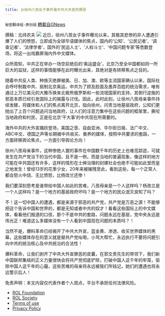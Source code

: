 ```yaml
---
title: 从徐州八孩女子事件看中共大外宣的罪恶
---
```

`秘密翻译组-原创组` [轉載自GNews](https://gnews.org/zh-hans/1952042/)

撰稿：北纬农夫
![](https://assets.gnews.org/wp-content/uploads/2022/02/美国之音-徐州八孩母亲.png)
近日，徐州八孩女子事件曝光以来，其极其悲惨的非人遭遇引爆了人们的愤怒，立即成为全球华语媒体的焦点，国内的‘公知’、‘公民记者’、‘调查记者’、‘法律学者’，国外的‘民运人士’、‘人权斗士’、‘中国问题专家’等悉数登场，将这一出戏霸屏海内外中文媒体。

众所周知，中共正在举办一场空前绝后的‘奥运盛会’，北京乃至全中国都如同一所巨大的监狱，这样的事情能够在此时曝光出来，其绝对是有转移焦点之目的。

随着中共反人类、种族灭绝罪被美、日、加、澳、欧等主流国家确认以来，国际社会呼吁制裁中共、抵制北京奥运，中共为了顾及脸面及愚弄百姓的统治需求，唯有通过上万亿美元的大撒币换来北极熊俄罗斯和一些流氓国家的支持，其倒行逆施的邪恶本质已经引发国际上的揭露与讨伐。因此，此时此刻，让徐州八孩母亲事件持续发酵，将媒体和人们的焦点离开北京，指向徐州，问责当地基层政府，公知们更抛出了上百个问题追问当地政府，让人们的注意力集中在这些问题的框架里，撕咬当地政府和村民，正是在北京‘干大事’的中共现在所需要的。

海外中共的大外宣踊跃登场，美国之音、自由亚洲、华尔街日报、法广中文、ABC中文、德国之声等长期被中共收买、飬养的媒体，按照中共要求的套路，一方面转移舆论焦点，一方面引导舆论方向！

徐州八孩母亲事件，这种惨绝人寰的事件在中国数千年的历史上也难觅踪迹，可就发生在共产党治下的当代中国，且不是一例，而是当地的普遍现象，像这样的地方可能在中共国还有许多，这样的情形在士绅治理的封建社会也绝不可能如此堂而皇之地发生！曾经13岁的花季少女，20年来被摧残至此，看到这些，每一个正常人都会怒火中烧、无比愤怒，比杨改兰还惨！

我们要深刻思考是谁带给中国人如此的苦难，八孩母亲是一个人这样吗？杨改兰是一个人这样吗？是一个地方的基层政府坏吗？是一个地方的民众泯灭良知了吗？

不！这一切中国人的遭遇，都是来源于邪恶的共产党，共产党是万恶之源！不能够把这个告诉中国和世界的，都是无知或者中共的奴才！看看这些国际上的中文媒体，看看他们报道的口径，那个不是中共的套路，问题永远在基层，党中央永远是伟光正！难道这么多媒体没有一个人看到中国现在问题的本质吗？！

当然不是，爆料革命已经揭开了中共大外宣，蓝金黄、渗透、收买世界媒体的黑幕，这些媒体存在的意义就是替共产党吆喝，小骂大帮忙，永远执行不要将问题引向中共的统治核心及中共统治的合法性！

爆料革命，让我们剥开了中共大外宣罪恶的皮囊，在郭文贵先生的带领下，我们新中国联邦集结的正义力量很快会将共产党彻底铲除，打破中国人这千年的牢笼，驱除中国人这千年的心霾，这些苦难的母亲将永远被我们所铭记，她们的遭遇也将永远警示后人！

 

免责声明：本文内容仅代表作者个人观点，平台不承担任何法律风险。

- [ROL Foundation](https://rolfoundation.org/)
- [ROL Society](https://rolsociety.org/)
- [Terms of use](https://gnews.org/terms-of-use-3/)
- [Privacy Policy](https://gnews.org/privacy-policy/)
